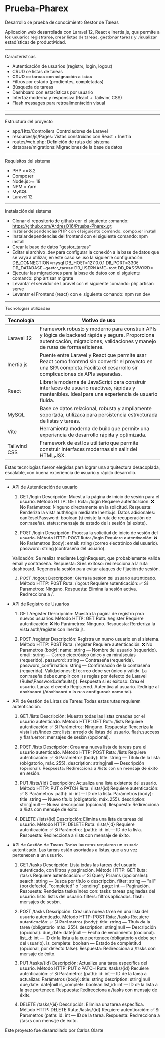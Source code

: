 # Prueba-Pharex
Desarrollo de prueba de conocimiento
Gestor de Tareas

Aplicación web desarrollada con Laravel 12, React e Inertia.js, que permite a los usuarios registrarse, crear listas de tareas, gestionar tareas y visualizar estadísticas de productividad.

---

Características

- Autenticación de usuarios (registro, login, logout)
- CRUD de listas de tareas
- CRUD de tareas con asignación a listas
- Filtros por estado (pendientes, completadas)
- Búsqueda de tareas
- Dashboard con estadísticas por usuario
- Interfaz moderna y responsiva (React + Tailwind CSS)
- Flash messages para retroalimentación visual

---

---

Estructura del proyecto

- app/Http/Controllers: Controladores de Laravel
- resources/js/Pages: Vistas construidas con React + Inertia
- routes/web.php: Definición de rutas del sistema
- database/migrations: Migraciones de la base de datos

---

Requisitos del sistema

- PHP >= 8.2
- Composer
- Node.js >= 18
- NPM o Yarn
- MySQL
- Laravel 12

---

Instalación del sistema

- Clonar el repositorio de github con el siguiente comando: https://github.com/AndresO16/Prueba-Pharex.git
- Instalar dependencias PHP con el siguiente comando: composer install
- Instalar dependencias del frontend con el siguiente comando: npm install
- Crear la base de datos "gestor_tareas"
- Editar el archivo .dev para configurar la conexión a la base de datos que se vaya a utilizar, en este caso se uso la siguiente configuración:
    DB_CONNECTION=mysql
    DB_HOST=127.0.0.1
    DB_PORT=3306
    DB_DATABASE=gestor_tareas
    DB_USERNAME=root
    DB_PASSWORD=
- Ejecutar las migraciones para la base de datos con el siguiente comando: php artisan migrate
- Levantar el servidor de Laravel con el siguiente comando: php artisan serve
- Levantar el Frontend (react) con el siguiente comando: npm run dev

---

Tecnologías utilizadas

| Tecnología       | Motivo de uso                                                                 |
|------------------|--------------------------------------------------------------------------------|
| Laravel 12   | Framework robusto y moderno para construir APIs y lógica de backend rápida y segura. Proporciona autenticación, migraciones, validaciones y manejo de rutas de forma eficiente. |
| Inertia.js   | Puente entre Laravel y React que permite usar React como frontend sin convertir el proyecto en una SPA completa. Facilita el desarrollo sin complicaciones de APIs separadas. |
| React        | Librería moderna de JavaScript para construir interfaces de usuario reactivas, rápidas y mantenibles. Ideal para una experiencia de usuario fluida. |
| MySQL        | Base de datos relacional, robusta y ampliamente soportada, utilizada para persistencia estructurada de listas y tareas. |
| Vite         | Herramienta moderna de build que permite una experiencia de desarrollo rápida y optimizada. |
| Tailwind CSS | Framework de estilos utilitario que permite construir interfaces modernas sin salir del HTML/JSX. |

Estas tecnologías fueron elegidas para lograr una arquitectura desacoplada, escalable, con buena experiencia de usuario y rápido desarrollo.

---

- API de Autenticación de usuario
    1. GET /login
    Descripción: Muestra la página de inicio de sesión para el usuario.
    Método HTTP: GET
    Ruta: /login
    Requiere autenticación: ❌ No
    Parámetros:
    Ninguno directamente en la solicitud.
    Respuesta:
    Renderiza la vista auth/login mediante Inertia.js.
    Datos adicionales:
    canResetPassword: boolean (si existe la ruta de recuperación de contraseña).
    status: mensaje de estado de la sesión (si existe).

    2. POST /login
    Descripción: Procesa la solicitud de inicio de sesión del usuario.
    Método HTTP: POST
    Ruta: /login
    Requiere autenticación: ❌ No
    Parámetros (body):
    email: string (correo electrónico del usuario).
    password: string (contraseña del usuario).
    
    Validación:
    Se realiza mediante LoginRequest, que probablemente valida email y contraseña.
    Respuesta:
    Si es exitoso: redirecciona a la ruta dashboard.
    Regenera la sesión para evitar ataques de fijación de sesión.

    3. POST /logout
    Descripción: Cierra la sesión del usuario autenticado.
    Método HTTP: POST
    Ruta: /logout
    Requiere autenticación: ✅ Sí
    Parámetros:
    Ninguno.
    Respuesta:
    Elimina la sesión activa.
    Redirecciona a /.

- API de Registro de Usuarios
    1. GET /register
    Descripción: Muestra la página de registro para nuevos usuarios.
    Método HTTP: GET
    Ruta: /register
    Requiere autenticación: ❌ No
    Parámetros: Ninguno.
    Respuesta:
    Renderiza la vista auth/register con Inertia.js.

    2. POST /register
    Descripción: Registra un nuevo usuario en el sistema.
    Método HTTP: POST
    Ruta: /register
    Requiere autenticación: ❌ No
    Parámetros (body):
    name: string — Nombre del usuario (requerido).
    email: string — Correo electrónico único y en minúsculas (requerido).
    password: string — Contraseña (requerida).
    password_confirmation: string — Confirmación de la contraseña (requerida).
    Validaciones:
    El correo debe ser único y válido.
    La contraseña debe cumplir con las reglas por defecto de Laravel (Rules\Password::defaults()).
    Respuesta si es exitoso:
    Crea el usuario.
    Lanza el evento Registered.
    Autentica al usuario.
    Redirige al dashboard (/dashboard o la ruta configurada como tal).

- API de Gestión de Listas de Tareas
    Todas estas rutas requieren autenticación.
    
    1. GET /lists
    Descripción: Muestra todas las listas creadas por el usuario autenticado.
    Método HTTP: GET
    Ruta: /lists
    Requiere autenticación: ✅ Sí
    Parámetros: Ninguno.
    Respuesta:
    Renderiza la vista lists/Index con:
    lists: arreglo de listas del usuario.
    flash.success y flash.error: mensajes de sesión (opcional).

    2. POST /lists
    Descripción: Crea una nueva lista de tareas para el usuario autenticado.
    Método HTTP: POST
    Ruta: /lists
    Requiere autenticación: ✅ Sí
    Parámetros (body):
    title: string — Título de la lista (obligatorio, máx. 255).
    description: string|null — Descripción (opcional).
    Respuesta:
    Redirecciona a /lists con un mensaje de éxito en sesión.

    3. PUT /lists/{id}
    Descripción: Actualiza una lista existente del usuario.
    Método HTTP: PUT o PATCH
    Ruta: /lists/{id}
    Requiere autenticación: ✅ Sí
    Parámetros (path):
    id: int — ID de la lista.
    Parámetros (body):
    title: string — Nuevo título (obligatorio, máx. 255).
    description: string|null — Nueva descripción (opcional).
    Respuesta:
    Redirecciona a /lists con mensaje de éxito.
    
    4. DELETE /lists/{id}
    Descripción: Elimina una lista de tareas del usuario.
    Método HTTP: DELETE
    Ruta: /lists/{id}
    Requiere autenticación: ✅ Sí
    Parámetros (path):
    id: int — ID de la lista.
    Respuesta:
    Redirecciona a /lists con mensaje de éxito.

- API de Gestión de Tareas
    Todas las rutas requieren un usuario autenticado. Las tareas están asociadas a listas, que a su vez pertenecen a un usuario.

    1. GET /tasks
    Descripción: Lista todas las tareas del usuario autenticado, con filtros y paginación.
    Método HTTP: GET
    Ruta: /tasks
    Requiere autenticación: ✅ Sí
    Query Params (opcionales):
    search: string — Busca por título o descripción.
    filter: string — "all" (por defecto), "completed" o "pending".
    page: int — Paginación.
    Respuesta:
    Renderiza tasks/Index con:
    tasks: tareas paginadas del usuario.
    lists: listas del usuario.
    filters: filtros aplicados.
    flash: mensajes de sesión.

    2. POST /tasks
    Descripción: Crea una nueva tarea en una lista del usuario autenticado.
    Método HTTP: POST
    Ruta: /tasks
    Requiere autenticación: ✅ Sí
    Parámetros (body):
    title: string — Título de la tarea (obligatorio, máx. 255).
    description: string|null — Descripción (opcional).
    due_date: date|null — Fecha de vencimiento (opcional).
    list_id: int — ID de la lista a la que pertenece (obligatorio y debe ser del usuario).
    is_complete: boolean — Estado de completitud (opcional, por defecto false).
    Respuesta:
    Redirecciona a /tasks con mensaje de éxito.

    3. PUT /tasks/{id}
    Descripción: Actualiza una tarea específica del usuario.
    Método HTTP: PUT o PATCH
    Ruta: /tasks/{id}
    Requiere autenticación: ✅ Sí
    Parámetros (path):
    id: int — ID de la tarea a actualizar.
    Parámetros (body):
    title: string
    description: string|null
    due_date: date|null
    is_complete: boolean
    list_id: int — ID de la lista a la que pertenece.
    Respuesta:
    Redirecciona a /tasks con mensaje de éxito.

    4. DELETE /tasks/{id}
    Descripción: Elimina una tarea específica.
    Método HTTP: DELETE
    Ruta: /tasks/{id}
    Requiere autenticación: ✅ Sí
    Parámetros (path):
    id: int — ID de la tarea.
    Respuesta:
    Redirecciona a /tasks con mensaje de éxito.

Este proyecto fue desarrollado por Carlos Olarte
